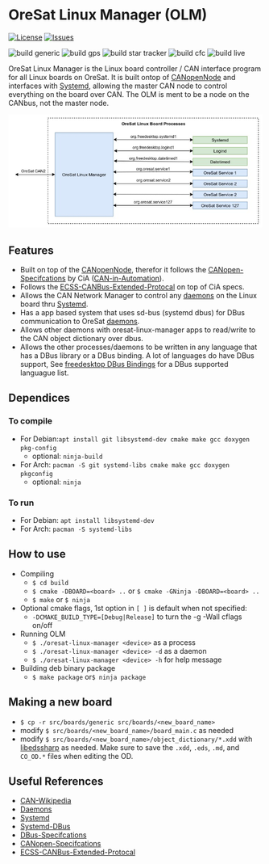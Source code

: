 # OreSat Linux Manager (OLM)

[![License](https://img.shields.io/github/license/oresat/oresat-linux-manager)](./LICENSE)
[![Issues](https://img.shields.io/github/issues/oresat/oresat-linux-manager)](https://github.com/oresat/oresat-linux-manager/issues)

![build generic](https://github.com/oresat/oresat-linux-manager/workflows/build%20generic/badge.svg)
![build gps](https://github.com/oresat/oresat-linux-manager/workflows/build%20gps/badge.svg)
![build star tracker](https://github.com/oresat/oresat-linux-manager/workflows/build%20star%20tracker/badge.svg)
![build cfc](https://github.com/oresat/oresat-linux-manager/workflows/build%20cfc/badge.svg)
![build live](https://github.com/oresat/oresat-linux-manager/workflows/build%20live/badge.svg)

OreSat Linux Manager is the Linux board controller / CAN interface program for
all Linux boards on OreSat. It is built ontop of [CANopenNode] and interfaces
with [Systemd], allowing the master CAN node to control everything on the board
over CAN. The OLM is ment to be a node on the CANbus, not the master node.

![olm image](docs/oresat-linux-manager.jpg)

## Features

- Built on top of the [CANopenNode], therefor it follows the
[CANopen-Specifcations] by CiA ([CAN-in-Automation]).
- Follows the [ECSS-CANBus-Extended-Protocal] on top of CiA specs.
- Allows the CAN Network Manager to control any [daemons] on the Linux board
thru [Systemd].
- Has a app based system that uses sd-bus (systemd dbus) for DBus communication
to OreSat [daemons].
- Allows other daemons with oresat-linux-manager apps to read/write to the CAN
object dictionary over dbus.
- Allows the other processes/daemons to be written in any language that has a
DBus library or a DBus binding. A lot of languages do have DBus support, See
[freedesktop DBus Bindings] for a DBus supported languague list.

## Dependices

### To compile

- For Debian:`apt install git libsystemd-dev cmake make gcc doxygen pkg-config`
  - optional: `ninja-build`
- For Arch: `pacman -S git systemd-libs cmake make gcc doxygen pkgconfig`
  - optional: `ninja`

### To run

- For Debian: `apt install libsystemd-dev`
- For Arch: `pacman -S systemd-libs`

## How to use

- Compiling
  - `$ cd build`
  - `$ cmake -DBOARD=<board> ..` or `$ cmake -GNinja -DBOARD=<board> ..`
  - `$ make` or `$ ninja`
- Optional cmake flags, 1st option in `[ ]` is default when not specified:
  - `-DCMAKE_BUILD_TYPE=[Debug|Release]` to turn the -g -Wall cflags on/off
- Running OLM
  - `$ ./oresat-linux-manager <device>` as a process
  - `$ ./oresat-linux-manager <device> -d` as a daemon
  - `$ ./oresat-linux-manager <device> -h` for help message
- Building deb binary package
  - `$ make package` or`$ ninja package`

## Making a new board

- `$ cp -r src/boards/generic src/boards/<new_board_name>`
- modify `$ src/boards/<new_board_name>/board_main.c` as needed
- modify `$ src/boards/<new_board_name>/object_dictionary/*.xdd` with
[libedssharp] as needed. Make sure to save the `.xdd`, `.eds`, `.md`, and
`CO_OD.*` files when editing the OD.

## Useful References

- [CAN-Wikipedia]
- [Daemons]
- [Systemd]
- [Systemd-DBus]
- [DBus-Specifcations]
- [CANopen-Specifcations]
- [ECSS-CANBus-Extended-Protocal]

<!-- References -->
[CAN-Wikipedia]:https://en.wikipedia.org/wiki/CAN_bus
[Daemons]:https://www.freedesktop.org/software/systemd/man/daemon.html
[Systemd]:https://freedesktop.org/wiki/Software/systemd/
[Systemd-DBus]:https://www.freedesktop.org/wiki/Software/systemd//
[DBus-Specifcations]:https://.freedesktop.org/doc/dbus-specification.html
[CANopen-Specifcations]:https://www.can-cia.org/groups/specifications/
[ECSS-CANBus-Extended-Protocal]:https://ecss.nl/standard/ecss-e-st-50-15c-space-engineering-canbus-extension-protocol-1-may-2015/
[CAN-in-Automation]:https://can-cia.org/
[freedesktop DBus Bindings]:https://www.freedesktop.org/wiki/Software/DBusBindings/

<!-- Other Repos -->
[CANopenNode]:https://github.com/CANopenNode/CANopenNode
[libedssharp]:https://github.com/robincornelius/libedssharp

